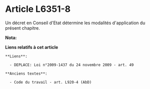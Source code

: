 # Article L6351-8

Un décret en Conseil d'Etat détermine les modalités d'application du présent chapitre.

**Nota:**



**Liens relatifs à cet article**

	**Liens**:

	  - DEPLACE: Loi n°2009-1437 du 24 novembre 2009 - art. 49

	**Anciens textes**:

	  - Code du travail - art. L920-4 (AbD)
